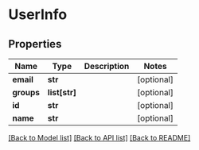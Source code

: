 # UserInfo

## Properties
Name | Type | Description | Notes
------------ | ------------- | ------------- | -------------
**email** | **str** |  | [optional] 
**groups** | **list[str]** |  | [optional] 
**id** | **str** |  | [optional] 
**name** | **str** |  | [optional] 

[[Back to Model list]](../README.md#documentation-for-models) [[Back to API list]](../README.md#documentation-for-api-endpoints) [[Back to README]](../README.md)



